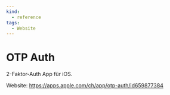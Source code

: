 ```yaml
---
kind:
  - reference
tags:
  - Website
---
```


# OTP Auth

2-Faktor-Auth App für iOS.

Website: <https://apps.apple.com/ch/app/otp-auth/id659877384>
